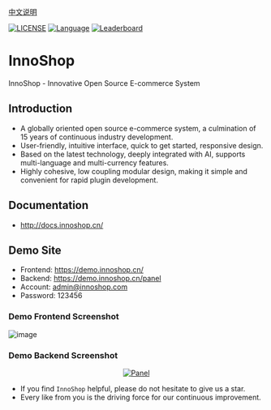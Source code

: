 [中文说明](https://github.com/innocommerce/innoshop/blob/master/README.zh-cn.md)

[![LICENSE](https://img.shields.io/badge/License-OSL%203.0-green.svg)](https://github.com/innocommerce/innoshop/blob/master/LICENSE.txt)
[![Language](https://img.shields.io/badge/Language-php-blue.svg)](https://www.php.net/)
[![Leaderboard](https://img.shields.io/badge/InnoShop%20-purple)](https://www.innoshop.com/)

# InnoShop
InnoShop - Innovative Open Source E-commerce System

## Introduction
- A globally oriented open source e-commerce system, a culmination of 15 years of continuous industry development.
- User-friendly, intuitive interface, quick to get started, responsive design.
- Based on the latest technology, deeply integrated with AI, supports multi-language and multi-currency features.
- Highly cohesive, low coupling modular design, making it simple and convenient for rapid plugin development.

## Documentation
- http://docs.innoshop.cn/

## Demo Site
- Frontend: https://demo.innoshop.cn/
- Backend: https://demo.innoshop.cn/panel
- Account: admin@innoshop.com
- Password: 123456

### Demo Frontend Screenshot
![image](https://github.com/user-attachments/assets/a0c9033c-60af-4a92-b1fc-988b4e423fad)

<!-- <p align="center">
    <a href="https://www.innoshop.cn"  target="_blank">
        <img src="https://www.innoshop.cn/images/readme/front.jpg?v"  alt="Front">
    </a>
</p> !-->

### Demo Backend Screenshot
<p align="center">
    <a href="https://www.innoshop.com"  target="_blank">
        <img src="https://www.innoshop.cn/images/readme/panel.jpg?v"  alt="Panel">
    </a>
</p>

- If you find `InnoShop` helpful, please do not hesitate to give us a star.
- Every like from you is the driving force for our continuous improvement.
